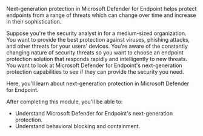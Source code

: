 Next-generation protection in Microsoft Defender for Endpoint helps protect endpoints from a range of threats which can change over time and increase in their sophistication.

Suppose you're the security analyst in for a medium-sized organization. You want to provide the best protection against viruses, phishing attacks, and other threats for your users' devices. You're aware of the constantly changing nature of security threats so you want to choose an endpoint protection solution that responds rapidly and intelligently to new threats. You want to look at Microsoft Defender for Endpoint's next-generation protection capabilities to see if they can provide the security you need.

Here, you'll learn about next-generation protection in Microsoft Defender for Endpoint.

After completing this module, you'll be able to:

- Understand Microsoft Defender for Endpoint's next-generation protection.
- Understand behavioral blocking and containment.
